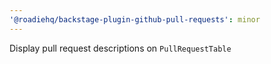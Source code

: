 ```yaml
---
'@roadiehq/backstage-plugin-github-pull-requests': minor
---
```


Display pull request descriptions on `PullRequestTable`
